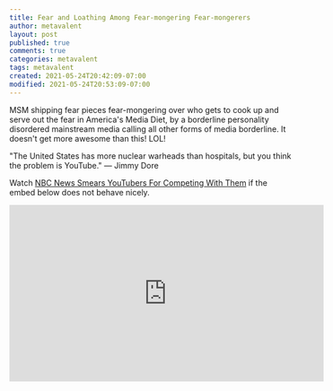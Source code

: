 ```yaml
---
title: Fear and Loathing Among Fear-mongering Fear-mongerers
author: metavalent
layout: post
published: true
comments: true
categories: metavalent
tags: metavalent
created: 2021-05-24T20:42:09-07:00
modified: 2021-05-24T20:53:09-07:00
---
```


MSM shipping fear pieces fear-mongering over who gets to cook up and serve out the fear in America's Media Diet, by a borderline personality disordered mainstream media calling all other forms of media borderline. It doesn't get more awesome than this! LOL!

"The United States has more nuclear warheads than hospitals, but you think the problem is YouTube." — Jimmy Dore

Watch [NBC News Smears YouTubers For Competing With Them](https://youtu.be/sd8d7Hf0gMM) if the embed below does not behave nicely. 

<div class="embed-container"><iframe width="560" height="315" src="https://www.youtube.com/embed/sd8d7Hf0gMM" title="YouTube video player" frameborder="0" allow="accelerometer; autoplay; clipboard-write; encrypted-media; gyroscope; picture-in-picture" allowfullscreen></iframe></div>
